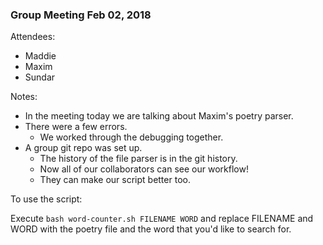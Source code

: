 ### Group Meeting Feb 02, 2018

Attendees:
* Maddie
* Maxim
* Sundar

Notes:
* In the meeting today we are talking about Maxim's poetry parser. 
* There were a few errors. 
  * We worked through the debugging together. 
* A group git repo was set up. 
  * The history of the file parser is in the git history. 
  * Now all of our collaborators can see our workflow!
  * They can make our script better too. 

To use the script:

Execute `bash word-counter.sh FILENAME WORD` and replace FILENAME and WORD with
the poetry file and the word that you'd like to search for. 
